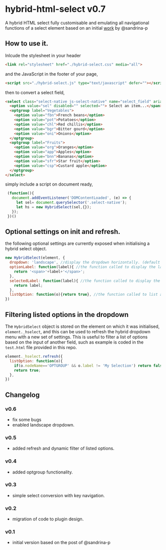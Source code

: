 # hybrid-html-select v0.7
A hybrid HTML select fully customisable and emulating all navigational functions of a select element based on an initial [work](https://css-tricks.com/striking-a-balance-between-native-and-custom-select-elements/) by @sandrina-p

## How to use it.

Inlcude the stylesheet in your header

```html
<link rel="stylesheet" href="./hybrid-select.css" media="all">
```

and the JavaScript in the footer of your page,

```html
<script src="./hybrid-select.js" type="text/javascript" defer=""></script>
```

then to convert a select field,

```html
<select class="select-native js-select-native" name="select_field" aria-labelledby="jobLabel">
  <option value="sel" disabled="" selected=""> Select an item...</span>
  <optgroup label="Vegetables">
    <option value="fbn">French beans</option>
    <option value="pot">Potatoes</option>
    <option value="chl">Red chillis</option>
    <option value="bgr">Bitter gourd</option>
    <option value="oni">Onions</option>
  </optgroup>
  <optgroup label="Fruits">
    <option value="org">Oranges</option>
    <option value="app">Apples</option>
    <option value="bnn">Bananas</option>
    <option value="sfr">Star fruit</option>
    <option value="csp">Custard apple</option>
  </optgroup>
</select>
```

simply include a script on document ready,

```js
 (function(){
   document.addEventListener('DOMContentLoaded', (e) => {
     let sel= document.querySelector('.select-native');
     let hs = new HybridSelect(sel,{});
   });
 })()
```

## Optional settings on init and refresh.

the following optional settings are currently exposed when initialising a hybrid select object.

```js
new HybridSelect(element, {
  dropdown: 'landscape', //display the dropdown horizontally. (default is portrait or vertical menu) 
  optionLabel: function(label){ //the function called to display the label of an option (defaults to <span>label</span>)
    return '<span>'+label+'</span>';
  },
  selectedLabel: function(label){ //the function called to display the selected option label (defaults to label)
    return label;
  },
  listOption: function(o){return true}, //the function called to list an option in the drodpown, default to true.
})
```
## Filtering listed options in the dropdown

The `HybridSelect` object is stored on the element on which it was initialised, `element._hselect`, and this can be used to refresh the hybrid dropdown menu with a new set of settings.  This is useful to filter a list of options based on the input of another field,  such as example is coded in the `test.html` file provided in this repo.

```js
element._hselect.refresh({
  listOption: function(o){
    if(o.nodeName=='OPTGROUP' && o.label != 'My Selection') return false;
    return true;
  },
})
```

## Changelog
### v0.6
* fix some bugs
* enabled landscape dropdown.
### v0.5
* added refresh and dynamic filter of listed options.
### v0.4
* added optgroup functionality.
### v0.3
* simple select conversion with key navigation.
### v0.2
* migration of code to plugin design.
### v0.1
* initial version based on the post of @sandrina-p
